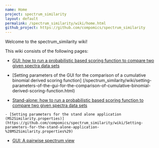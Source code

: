 ```yaml
---
name: Home
project: spectrum_similarity
layout: default
permalink: /spectrum_similarity/wiki/home.html
github_project: https://github.com/compomics/spectrum_similarity
---
```


Welcome to the spectrum_similarity wiki!

This wiki consists of the following pages:

   * [GUI: how to run a probabilistic based scoring function to compare two given spectra data sets](/spectrum_similarity/wiki/gui:-how-to-run-a-probabilistic-based-scoring-function-to-compare-two-given-spectra-data-sets.html)

  - [Setting parameters of the GUI for the comparison of a cumulative binomial derived scoring function] (/spectrum_similarity/wiki/setting-parameters-of-the-gui-for-the-comparison-of-cumulative-binomial-derived-scoring-function.html)

   * [Stand-alone: how to run a probabilistic based scoring function to compare two given spectra data sets](/spectrum_similarity/wiki/stand-alone:-how-to-run-a-probabilistic-based-scoring-function-to-compare-two-given-spectra-data-sets.html)
    
    - [Setting parameters for the stand alone application (MS2Similarity.properties)](https://github.com/compomics/spectrum_similarity/wiki/Setting-parameters-for-the-stand-alone-application-%28MS2Similarity.properties%29)

   - [GUI: A pairwise spectrum view](/spectrum_similarity/wiki/gui:-a-pairwise-spectrum-view.html)






